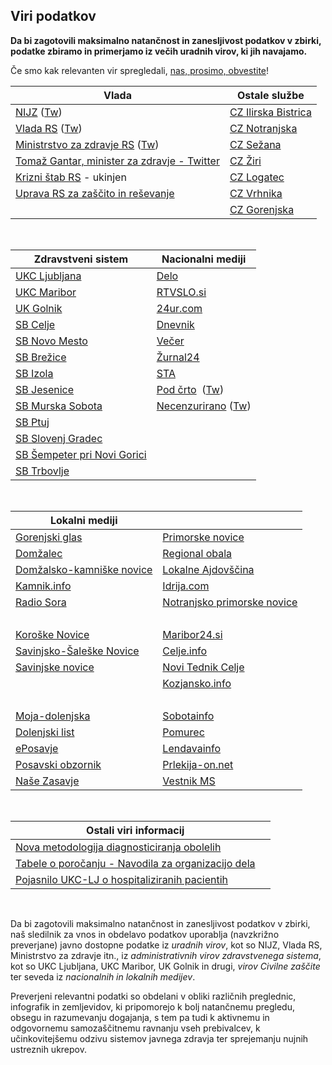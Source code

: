 ## Viri podatkov

**Da bi zagotovili maksimalno natančnost in zanesljivost podatkov v zbirki, podatke zbiramo in primerjamo iz večih uradnih virov, ki jih navajamo.**

Če smo kak relevanten vir spregledali, [nas, prosimo, obvestite](#/team)!

| Vlada | Ostale službe |
|----|----|
| [NIJZ](https://www.nijz.si/sl/dnevno-spremljanje-okuzb-s-sars-cov-2-covid-19) ([Tw](https://twitter.com/NIJZ_pr/with_replies)) | [CZ Ilirska Bistrica](https://www.facebook.com/obcina.ilirskabistrica.73) |
| [Vlada RS](https://www.gov.si/teme/koronavirus/) ([Tw](https://twitter.com/vladaRS/with_replies)) | [CZ Notranjska](https://www.facebook.com/regijskistabcznotranjska/) |
| [Ministrstvo za zdravje RS](https://www.gov.si/novice/?org[]=33) ([Tw](https://twitter.com/MinZdravje/with_replies)) | [CZ Sežana](https://www.facebook.com/civilnazascitasezana/) |
| [Tomaž Gantar, minister za zdravje - Twitter](https://twitter.com/tomazgantar)  | [CZ Žiri](https://www.facebook.com/groups/civilnazascitaziri/) |
| [Krizni štab RS](https://twitter.com/KrizniStabRS/with_replies) - ukinjen | [CZ Logatec](https://www.facebook.com/zascitaresevanjeLogatec/) |
| [Uprava RS za zaščito in reševanje](https://twitter.com/URS_ZR/with_replies) | [CZ Vrhnika](https://www.facebook.com/Civilna-za%C5%A1%C4%8Dita-Vrhnika-107764814187703/) |
|  | [CZ Gorenjska](https://www.facebook.com/stabczgorenjska) |

<br>

| Zdravstveni sistem | Nacionalni mediji |
|----|----|
| [UKC Ljubljana](https://twitter.com/ukclj/with_replies) | [Delo](https://www.delo.si/tag/koronavirus) |
| [UKC Maribor](https://twitter.com/UKCMaribor/with_replies) | [RTVSLO.si](https://www.rtvslo.si/zdravje/novi-koronavirus) |
| [UK Golnik](https://www.klinika-golnik.si/novice) | [24ur.com](https://www.24ur.com/novice) |
| [SB Celje](https://twitter.com/CeljeSb/with_replies) | [Dnevnik](https://www.dnevnik.si/slovenija) |
| [SB Novo Mesto](https://twitter.com/sbnovomesto/with_replies) | [Večer](https://www.vecer.com/koronavirus-novice) |
| [SB Brežice](https://www.sb-brezice.si/) | [Žurnal24](https://www.zurnal24.si/slovenija) |
| [SB Izola](https://www.sb-izola.si/si/aktualno/) | [STA](https://www.sta.si/slovenija) |
| [SB Jesenice](https://www.sb-je.si/aktualno/aktualne_novice/) | [Pod črto](https://podcrto.si/dosje/koronavirus/)  ([Tw](https://twitter.com/podcrto?lang=en)) |
| [SB Murska Sobota](https://www.sb-ms.si/mediji-in-javnost/sporocila-za-javnost/) | [Necenzurirano](https://necenzurirano.si/clanek/aktualno/dosje-zbirno-o-koronavirusu-763944) ([Tw](https://twitter.com/necenzurirano_/with_replies)) |
| [SB Ptuj](http://www.sb-ptuj.si/aktualno/novice/novice/) | |
| [SB Slovenj Gradec](https://www.sb-sg.si/) ||
| [SB Šempeter pri Novi Gorici](http://www.bolnisnica-go.si/aktualno)| |
| [SB Trbovlje](http://www.sb-trbovlje.si/) | |

<br>

| Lokalni mediji | |
|----|----|
| [Gorenjski glas](http://www.gorenjskiglas.si/) | [Primorske novice](https://www.primorske.si/) |
| [Domžalec](https://domzalec.si/) | [Regional obala](https://www.regionalobala.si/) |
| [Domžalsko-kamniške novice](https://www.domzalske-novice.si/) | [Lokalne Ajdovščina](https://www.lokalne-ajdovscina.si/) |
| [Kamnik.info](https://www.kamnik.info/novice_kamnik/) | [Idrija.com](https://www.idrija.com/) |
| [Radio Sora](https://www.radio-sora.si/novice) | [Notranjsko primorske novice](https://notranjskoprimorske.si/) |
| &nbsp; | &nbsp; |
| [Koroške Novice](https://www.koroskenovice.si/) | [Maribor24.si](https://maribor24.si/) |
| [Savinjsko-Šaleške Novice](https://sasa-novice.si/) | [Celje.info](https://www.celje.info/) |
| [Savinjske novice](http://savinjske.com/) | [Novi Tednik Celje](http://www.nt-rc.si/novi-tednik/) |
| &nbsp; | [Kozjansko.info](https://kozjansko.info/) |
| &nbsp; | &nbsp; |
| [Moja-dolenjska](https://moja-dolenjska.si/) | [Sobotainfo](https://sobotainfo.com/) |
| [Dolenjski list](https://www.dolenjskilist.si/si/novice/) | [Pomurec](https://www.pomurec.com/) |
| [ePosavje](https://www.eposavje.com/) | [Lendavainfo](http://lendavainfo.com/) |
| [Posavski obzornik](https://www.posavskiobzornik.si/) | [Prlekija-on.net](https://www.prlekija-on.net/) |
| [Naše Zasavje](https://nase-zasavje.si/) | [Vestnik MS](https://vestnik.si/) |

<br>

| Ostali viri informacij                                                                                                                                                       |     |
| ---------------------------------------------------------------------------------------------------------------------------------------------------------------------------- | --- |
| [Nova metodologija diagnosticiranja obolelih](https://www.gov.si/novice/2020-03-14-spremenjeno-diagnosticiranje-za-realnejse-nacrtovanje-ukrepov-za-obvladovanje-epidemije/) |     |
| [Tabele o poročanju - Navodila za organizacijo dela](https://www.gov.si/novice/2020-03-17-navodila-za-organizacijo-dela-obravnavo-bolnika-in-dnevno-porocanje/)             |     |
| [Pojasnilo UKC-LJ o hospitaliziranih pacientih](https://twitter.com/ukclj/status/1242123118161911808)                                                                        |     |
<br>

Da bi zagotovili maksimalno natančnost in zanesljivost podatkov v zbirki, naš sledilnik za vnos in obdelavo podatkov uporablja (navzkrižno preverjane) javno dostopne podatke iz *uradnih virov*, kot so NIJZ, Vlada RS, Ministrstvo za zdravje itn., iz *administrativnih virov zdravstvenega sistema*, kot so UKC Ljubljana, UKC Maribor, UK Golnik in drugi, *virov Civilne zaščite* ter seveda iz *nacionalnih in lokalnih medijev*. 

Preverjeni relevantni podatki so obdelani v obliki različnih preglednic, infografik in zemljevidov, ki pripomorejo k bolj natančnemu pregledu, obsegu in razumevanju dogajanja, s tem pa tudi k aktivnemu in odgovornemu samozaščitnemu ravnanju vseh prebivalcev, k učinkovitejšemu odzivu sistemov javnega zdravja ter sprejemanju nujnih ustreznih ukrepov.
